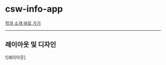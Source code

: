 # csw-info-app

[학과 소개 바로 가기](https://SeulJaeHyuk.github.io/csw-info-app/) <br>
<hr>

## 레이아웃 및 디자인
![레이아웃]
